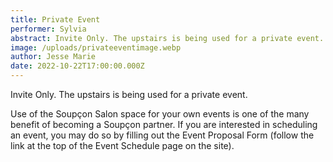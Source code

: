 ```yaml
---
title: Private Event
performer: Sylvia
abstract: Invite Only. The upstairs is being used for a private event.
image: /uploads/privateeventimage.webp
author: Jesse Marie
date: 2022-10-22T17:00:00.000Z
---
```

Invite Only. The upstairs is being used for a private event.

Use of the Soupçon Salon space for your own events is one of the many benefit of becoming a Soupçon partner. If you are interested in scheduling an event, you may do so by filling out the Event Proposal Form (follow the link at the top of the Event Schedule page on the site).